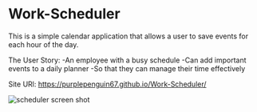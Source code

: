 # Work-Scheduler

This is a simple calendar application that allows a user to save events for each hour of the day.

The User Story: 
-An employee with a busy schedule
-Can add important events to a daily planner
-So that they can manage their time effectively

Site URl: https://purplepenguin67.github.io/Work-Scheduler/

![scheduler screen shot](https://user-images.githubusercontent.com/103548864/172078138-11ec623c-2459-4ec6-9563-91dd79bba091.png)
